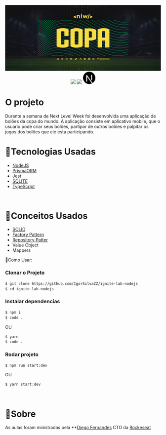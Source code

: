 <div align="center">
<img src="./images/nlw-wallpaper.png" width="700px">
</div>

<div align="center">
<img src="https://img.icons8.com/color/48/000000/typescript.png"/>
<img src="https://img.icons8.com/color/48/000000/nodejs.png"/>
<img src="./images/nextjs.svg" width="40px" />
</div>

<h1>O projeto</h1>
Durante a semana de Next Level Week foi desenvolvida uma aplicação de bolões da copa do mundo. A aplicação consiste em aplicativo mobile, que o usuario pode criar seus bolões, partipar de outros bolões e palpitar os jogos dos bolões que ele esta participando.

<br>

<h1>🧪Tecnologias Usadas</h1>

- [NodeJS](https://nodejs.org/en/)
- [PrismaORM](https://www.prisma.io/)
- [Jest](https://jestjs.io/)
- [SQLITE](https://www.sqlite.org/index.html)
- [TypeScript](https://www.typescriptlang.org/)

<br>

<h1>🔬Conceitos Usados</h1>

- [SOLID](https://medium.com/@matheusbessa_44838/princ%C3%ADpios-solid-com-typescript-4f8a9d5d1ef8)
- [Factory Pattern](<https://refactoring.guru/pt-br/design-patterns/factory-method/typescript/example#:~:text=O%20Factory%20method%20%C3%A9%20um,ao%20construtor%20(operador%20new%20).>)
- [Repository Patter](https://charlesodev.medium.com/aplicando-repository-pattern-com-nodejs-typescript-e-typeorm-e7d9c6253e31)
- Value Object
- Mappers

🎉Como Usar:

### Clonar o Projeto

```sh
$ git clone https://github.com/IgorSilvaZZ/ignite-lab-nodejs
$ cd ignite-lab-nodejs
```

### Instalar dependencias

```sh
$ npm i
$ code .
```

<p> OU </p>

```sh
$ yarn
$ code .
```

### Rodar projeto

```sh
$ npm run start:dev
```

<p> OU </p>

```sh
$ yarn start:dev
```

<br>

<h1>🧾Sobre</h1>

As aulas foram ministradas pela \*\*[Diego Fernandes](https://github.com/diego3g) CTO da [Rockeseat](https://rocketseat.com.br/)
